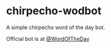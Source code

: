# chirpecho-wodbot
A simple chirpecho word of the day bot.  
  
Official bot is at [@WordOfTheDay](https://chirpecho.fun/page/?u=WordOfTheDay)
